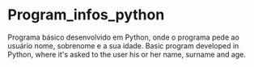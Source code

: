 # Program_infos_python
Programa básico desenvolvido em Python, onde o programa pede ao usuário nome, sobrenome e a sua idade.
Basic program developed in Python, where it's asked to the user his or her name, surname and age.
